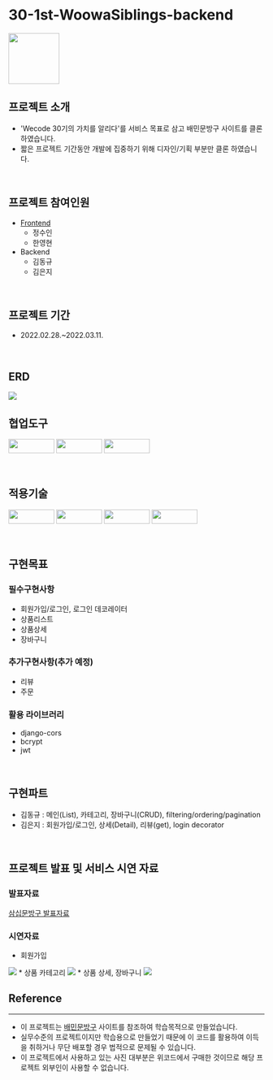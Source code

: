 # 30-1st-WoowaSiblings-backend
<img src="https://user-images.githubusercontent.com/78680486/158049031-df291eff-c90c-41b1-8dde-0f5cfdf2650d.jpg"  width= 100 height=100>

<br>

## 프로젝트 소개
* 'Wecode 30기의 가치를 알리다'를 서비스 목표로 삼고 배민문방구 사이트를 클론 하였습니다.
* 짧은 프로젝트 기간동안 개발에 집중하기 위해 디자인/기획 부분만 클론 하였습니다.   

<br>

## 프로젝트 참여인원
* [Frontend](https://github.com/wecode-bootcamp-korea/30-1st-WoowaSiblings-frontend)
  * 정수인
  * 한영현
* Backend
  * 김동규
  * 김은지
  
<br>

## 프로젝트 기간
* 2022.02.28.~2022.03.11.

<br>

## ERD
<img src="https://user-images.githubusercontent.com/78680486/158050447-0c201e4f-0559-4e29-9e5f-dd15fc549c3a.jpg">

<br>

## 협업도구
<img src="https://user-images.githubusercontent.com/78680486/158049034-cc1a893a-bc48-463f-811d-72e57853121d.svg" height="28px" width="90px"> <img src="https://user-images.githubusercontent.com/78680486/158049038-9c0dd825-e9c8-4e9d-aa60-f66deb56178d.svg" height="28px" width="90px">
 <img src="https://user-images.githubusercontent.com/78680486/158049039-55093258-f377-468f-bcf0-d4e7474b7e84.svg" height="28px" width="90px">

<br>

## 적용기술
<img src="https://user-images.githubusercontent.com/78680486/158049036-4c7371ab-443d-4db9-baa0-6877a4528034.svg" height="28px" width="90px"> <img src="https://user-images.githubusercontent.com/78680486/158049032-6368747a-c353-491c-8d22-63cdc1c525b1.svg" height="28px" width="90px"> <img src="https://user-images.githubusercontent.com/78680486/158049035-1b7122ad-cc99-477c-8d94-98ce48944d92.svg" height="28px" width="90px"> <img src="https://user-images.githubusercontent.com/78680486/158049033-6a7836e9-da4a-4333-8f80-ea7972b2f922.svg" height="28px" width="90px">

<br>

## 구현목표
### 필수구현사항
* 회원가입/로그인, 로그인 데코레이터
* 상품리스트
* 상품상세
* 장바구니
  
### 추가구현사항(추가 예정)
* 리뷰
* 주문

### 활용 라이브러리
* django-cors
* bcrypt
* jwt

<br>

## 구현파트
* 김동규 : 메인(List), 카테고리, 장바구니(CRUD), filtering/ordering/pagination
* 김은지 : 회원가입/로그인, 상세(Detail), 리뷰(get), login decorator

<br>

## 프로젝트 발표 및 서비스 시연 자료
### 발표자료
[삼십문방구 발표자료](https://github.com/wecode-bootcamp-korea/30-1st-WoowaSiblings-backend/files/8239154/30.1.PPT.pdf)

### 시연자료
* 회원가입
<img src="https://user-images.githubusercontent.com/78680486/158051431-0dbee476-6aca-4214-858a-149133d6f340.gif">
* 상품 카테고리
<img src="https://user-images.githubusercontent.com/78680486/158051506-b50342b5-74b3-4176-a6c9-49724aabe21c.gif">
* 상품 상세, 장바구니
<img src="https://user-images.githubusercontent.com/78680486/158051521-6f78ff8b-ef94-4ba9-aa4e-27d25a26f0a6.gif">
<br>

## Reference
***
* 이 프로젝트는 [배민문방구](https://store.baemin.com/) 사이트를 참조하여 학습목적으로 만들었습니다.
* 실무수준의 프로젝트이지만 학습용으로 만들었기 때문에 이 코드를 활용하여 이득을 취하거나 무단 배포할 경우 법적으로 문제될 수 있습니다.
* 이 프로젝트에서 사용하고 있는 사진 대부분은 위코드에서 구매한 것이므로 해당 프로젝트 외부인이 사용할 수 없습니다.
